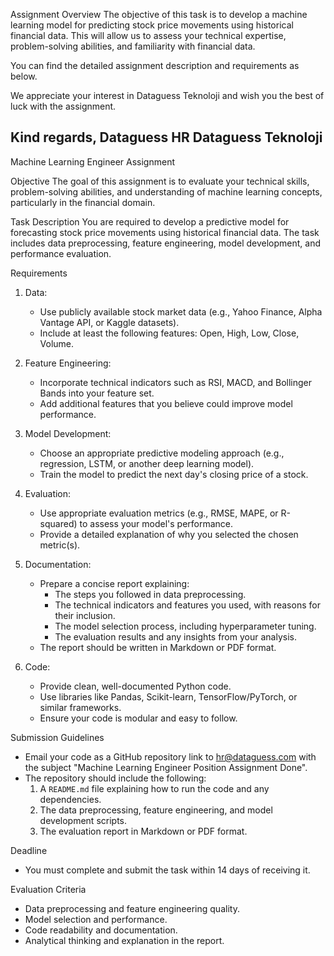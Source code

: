 Assignment Overview
The objective of this task is to develop a machine learning model for predicting stock price movements using historical financial data. This will allow us to assess your technical expertise, problem-solving abilities, and familiarity with financial data.

You can find the detailed assignment description and requirements as below.

We appreciate your interest in Dataguess Teknoloji and wish you the best of luck with the assignment.

Kind regards,
Dataguess HR
Dataguess Teknoloji
----------------------------------------------------------------------------
Machine Learning Engineer Assignment

Objective
The goal of this assignment is to evaluate your technical skills, problem-solving abilities, and understanding of machine learning concepts, particularly in the financial domain.  

Task Description
You are required to develop a predictive model for forecasting stock price movements using historical financial data. The task includes data preprocessing, feature engineering, model development, and performance evaluation.  

Requirements
1. Data:  
   - Use publicly available stock market data (e.g., Yahoo Finance, Alpha Vantage API, or Kaggle datasets).  
   - Include at least the following features: Open, High, Low, Close, Volume.  

2. Feature Engineering:  
   - Incorporate technical indicators such as RSI, MACD, and Bollinger Bands into your feature set.  
   - Add additional features that you believe could improve model performance.  

3. Model Development:  
   - Choose an appropriate predictive modeling approach (e.g., regression, LSTM, or another deep learning model).  
   - Train the model to predict the next day's closing price of a stock.  

4. Evaluation:  
   - Use appropriate evaluation metrics (e.g., RMSE, MAPE, or R-squared) to assess your model's performance.  
   - Provide a detailed explanation of why you selected the chosen metric(s).  

5. Documentation:  
   - Prepare a concise report explaining:  
     - The steps you followed in data preprocessing.  
     - The technical indicators and features you used, with reasons for their inclusion.  
     - The model selection process, including hyperparameter tuning.  
     - The evaluation results and any insights from your analysis.  
   - The report should be written in Markdown or PDF format.  

6. Code:  
   - Provide clean, well-documented Python code.  
   - Use libraries like Pandas, Scikit-learn, TensorFlow/PyTorch, or similar frameworks.  
   - Ensure your code is modular and easy to follow.  

Submission Guidelines
- Email your code as a GitHub repository link to hr@dataguess.com with the subject "Machine Learning Engineer Position Assignment Done".
- The repository should include the following:  
  1. A `README.md` file explaining how to run the code and any dependencies.  
  2. The data preprocessing, feature engineering, and model development scripts.  
  3. The evaluation report in Markdown or PDF format.  

Deadline
- You must complete and submit the task within 14 days of receiving it.  

Evaluation Criteria
- Data preprocessing and feature engineering quality.  
- Model selection and performance.  
- Code readability and documentation.  
- Analytical thinking and explanation in the report.